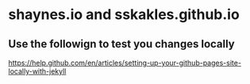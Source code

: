 # shaynes.io and sskakles.github.io
## Use the followign to test you changes locally
https://help.github.com/en/articles/setting-up-your-github-pages-site-locally-with-jekyll
